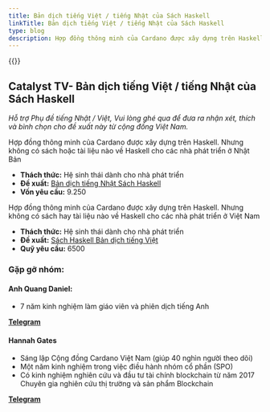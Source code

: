 ```yaml
---
title: Bản dịch tiếng Việt / tiếng Nhật của Sách Haskell
linkTitle: Bản dịch tiếng Việt / tiếng Nhật của Sách Haskell
type: blog
description: Hợp đồng thông minh của Cardano được xây dựng trên Haskell. Nhưng không có sách hay tài liệu nào về Haskell cho các nhà phát triển ở Việt Nam
---
```


{{<youtube bDACvliqIPU>}}

## Catalyst TV- Bản dịch tiếng Việt / tiếng Nhật của Sách Haskell

*Hỗ trợ Phụ đề tiếng Nhật / Việt, Vui lòng ghé qua để đưa ra nhận xét, thích và bình chọn cho đề xuất này từ cộng đồng Việt Nam.*

Hợp đồng thông minh của Cardano được xây dựng trên Haskell. Nhưng không có sách hoặc tài liệu nào về Haskell cho các nhà phát triển ở Nhật Bản

- **Thách thức:** Hệ sinh thái dành cho nhà phát triển
- **Đề xuất:** [Bản dịch tiếng Nhật Sách Haskell](https://cardano.ideascale.com/c/idea/404202)
- **Vốn yêu cầu:** 9.250

Hợp đồng thông minh của Cardano được xây dựng trên Haskell. Nhưng không có sách hay tài liệu nào về Haskell cho các nhà phát triển ở Việt Nam

- **Thách thức:** Hệ sinh thái dành cho nhà phát triển
- **Đề xuất:** [Sách Haskell Bản dịch tiếng Việt](https://cardano.ideascale.com/c/idea/403891)
- **Quỹ yêu cầu:** 6500

### Gặp gỡ nhóm:

#### **Anh Quang Daniel:**

- 7 năm kinh nghiệm làm giáo viên và phiên dịch tiếng Anh

[**Telegram**](https://t.me/quangdaniel)

#### **Hannah Gates**

- Sáng lập Cộng đồng Cardano Việt Nam (giúp 40 nghìn người theo dõi)
- Một năm kinh nghiệm trong việc điều hành nhóm cổ phần (SPO)
- Có kinh nghiệm nghiên cứu và đầu tư tài chính blockchain từ năm 2017 Chuyên gia nghiên cứu thị trường và sản phẩm Blockchain

[**Telegram**](https://t.me/hannahgates)
